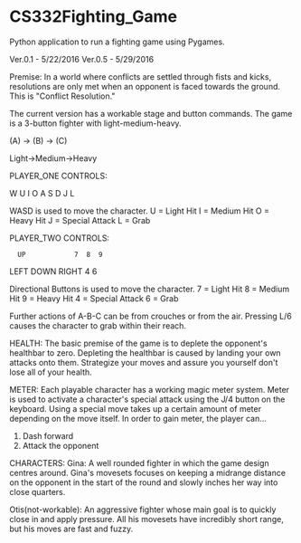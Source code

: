 # CS332Fighting_Game
Python application to run a fighting game using Pygames.

Ver.0.1 - 5/22/2016
Ver.0.5 - 5/29/2016

Premise:
In a world where conflicts are settled through fists and kicks, resolutions are only met when an
opponent is faced towards the ground. This is "Conflict Resolution."

The current version has a workable stage and button commands. The game is a 3-button fighter with light-medium-heavy.

(A) -> (B) -> (C)

Light->Medium->Heavy

PLAYER_ONE CONTROLS:

   W			U  I  O
A  S  D			J     L

WASD is used to move the character.
U = Light Hit
I = Medium Hit
O = Heavy Hit
J = Special Attack
L = Grab

PLAYER_TWO CONTROLS:

      UP			7  8  9
LEFT  DOWN  RIGHT		4     6

Directional Buttons is used to move the character.
7 = Light Hit
8 = Medium Hit
9 = Heavy Hit
4 = Special Attack
6 = Grab

Further actions of A-B-C can be from crouches or from the air.
Pressing L/6 causes the character to grab within their reach.

HEALTH:
The basic premise of the game is to deplete the opponent's healthbar to zero. Depleting the healthbar is caused by landing your own attacks onto them. Strategize your moves and assure you yourself don't lose all of your health.

METER:
Each playable character has a working magic meter system. Meter is used to activate a character's special attack using the J/4 button on the keyboard. Using a special move takes up a certain amount of meter depending on the move itself. In order to gain meter, the player can...
1. Dash forward
2. Attack the opponent

CHARACTERS:
Gina: A well rounded fighter in which the game design centres around. Gina's movesets focuses on keeping a midrange distance on the opponent in the start of the round and slowly inches her way into close quarters.

Otis(not-workable): An aggressive fighter whose main goal is to quickly close in and apply pressure. All his movesets have incredibly short range, but his moves are fast and fuzzy.